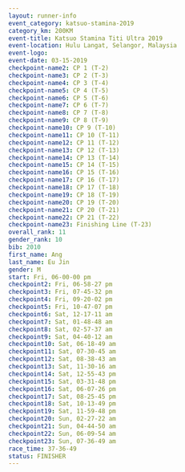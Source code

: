 ```yaml
---
layout: runner-info 
event_category: katsuo-stamina-2019 
category_km: 200KM 
event-title: Katsuo Stamina Titi Ultra 2019 
event-location: Hulu Langat, Selangor, Malaysia 
event-logo: 
event-date: 03-15-2019 
checkpoint-name2: CP 1 (T-2) 
checkpoint-name3: CP 2 (T-3) 
checkpoint-name4: CP 3 (T-4) 
checkpoint-name5: CP 4 (T-5) 
checkpoint-name6: CP 5 (T-6) 
checkpoint-name7: CP 6 (T-7) 
checkpoint-name8: CP 7 (T-8) 
checkpoint-name9: CP 8 (T-9) 
checkpoint-name10: CP 9 (T-10) 
checkpoint-name11: CP 10 (T-11) 
checkpoint-name12: CP 11 (T-12) 
checkpoint-name13: CP 12 (T-13) 
checkpoint-name14: CP 13 (T-14) 
checkpoint-name15: CP 14 (T-15) 
checkpoint-name16: CP 15 (T-16) 
checkpoint-name17: CP 16 (T-17) 
checkpoint-name18: CP 17 (T-18) 
checkpoint-name19: CP 18 (T-19) 
checkpoint-name20: CP 19 (T-20) 
checkpoint-name21: CP 20 (T-21) 
checkpoint-name22: CP 21 (T-22) 
checkpoint-name23: Finishing Line (T-23) 
overall_rank: 11
gender_rank: 10
bib: 2010
first_name: Ang
last_name: Eu Jin
gender: M
start: Fri, 06-00-00 pm
checkpoint2: Fri, 06-58-27 pm
checkpoint3: Fri, 07-45-32 pm
checkpoint4: Fri, 09-20-02 pm
checkpoint5: Fri, 10-47-07 pm
checkpoint6: Sat, 12-17-11 am
checkpoint7: Sat, 01-48-48 am
checkpoint8: Sat, 02-57-37 am
checkpoint9: Sat, 04-40-12 am
checkpoint10: Sat, 06-18-49 am
checkpoint11: Sat, 07-30-45 am
checkpoint12: Sat, 08-38-43 am
checkpoint13: Sat, 11-30-16 am
checkpoint14: Sat, 12-55-43 pm
checkpoint15: Sat, 03-31-48 pm
checkpoint16: Sat, 06-07-26 pm
checkpoint17: Sat, 08-25-45 pm
checkpoint18: Sat, 10-13-49 pm
checkpoint19: Sat, 11-59-48 pm
checkpoint20: Sun, 02-27-22 am
checkpoint21: Sun, 04-44-50 am
checkpoint22: Sun, 06-09-54 am
checkpoint23: Sun, 07-36-49 am
race_time: 37-36-49
status: FINISHER
---
```

